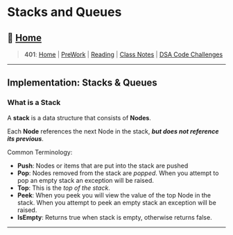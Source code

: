 # Stacks and Queues

## 🏡 [**Home**](https://mistidinzy.github.io/ReadingNotes/)

> **401**: [Home](https://mistidinzy.github.io/ReadingNotes/401home.html)
|
[PreWork](https://mistidinzy.github.io/ReadingNotes/401/preworkRM.html)
|
[Reading](https://mistidinzy.github.io/ReadingNotes/401/ReadingRM.html)
|
[Class Notes](https://mistidinzy.github.io/ReadingNotes/401/ClassRM.html)
|
[DSA Code Challenges](https://mistidinzy.github.io/data-structures-and-algorithms/)

_____

## Implementation: Stacks & Queues

### What is a Stack

A **stack** is a data structure that consists of **Nodes**.

Each **Node** references the next Node in the stack, ***but does not reference its previous***.

Common Terminology:

* **Push**: Nodes or items that are put into the stack are pushed
* **Pop**: Nodes removed from the stack are *popped*. When you attempt to pop an empty stack an exception will be raised.
* **Top**: This is the *top of the stack*.
* **Peek**: When you peek you will view the value of the top Node in the stack. When you attempt to peek an empty stack an exception will be raised.
* **IsEmpty**: Returns true when stack is empty, otherwise returns false.

_____
